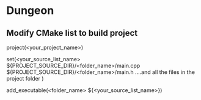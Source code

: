 # Dungeon
## Modify CMake list to build project
project(<your_project_name>)

set(<your_source_list_name>  
    ${PROJECT_SOURCE_DIR}/<folder_name>/main.cpp
    ${PROJECT_SOURCE_DIR}/<folder_name>/main.h
    ....and all the files in the project folder
)

add_executable(<folder_name> ${<your_source_list_name>})
